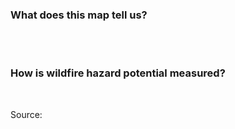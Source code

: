 ### What does this map tell us?
<br>
<span style="font-size:18px;"></span>
<br>

### How is wildfire hazard potential measured?

<br>
<span style="font-size:18px;"></span>

Source: